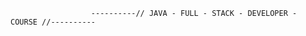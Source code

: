 
                                                                         
                                                                         
                                                                         
                                                                         
                                                                         
                                                                         
                                                                         
                                                                        
                      ----------// JAVA - FULL - STACK - DEVELOPER - COURSE //----------
